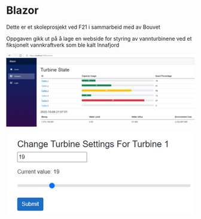 # Blazor

Dette er et skoleprosjekt ved F21 i sammarbeid med av Bouvet

Oppgaven gikk ut på å lage en webside for styring av vannturbinene ved et fiksjonelt vannkraftverk som ble kalt Innafjord


![TurbinePage](./Readme_Images/TurbineState.PNG "")

![EditTurbine](./Readme_Images/EditTurbine.PNG "")